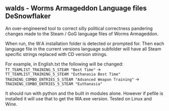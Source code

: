 ## walds - Worms Armageddon Language files DeSnowflaker

An over-engineered tool to correct silly political correctness pandering changes made to the Steam / GoG language files of Worms Armageddon.

When run, the W:A installation folder is detected or prompted for. Then each language file in the current versions language subfolder will have all Steam specific strings replaced with CD version strings.

For example, in English.txt the following will be changed:  
`TT_TEAMLIST_TRAINING_5_STEAM "Best Time"` -> `TT_TEAMLIST_TRAINING_5_STEAM "Euthanasia Best Time"`  
`TRAINING_COMBO_ENTRIES_5_STEAM "Advanced Weapon Training"` -> `TRAINING_COMBO_ENTRIES_5_STEAM "Euthanasia"`  

It should run with python and the built in modules alone. However if pefile is installed it will use that to get the WA.exe version.
Tested on Linux and Wine.
